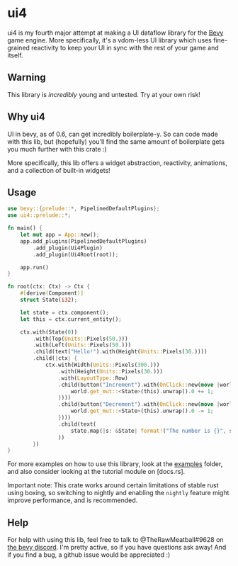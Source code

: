 # ui4

ui4 is my fourth major attempt at making a UI dataflow library for the [Bevy](https://github.com/bevyengine/bevy) game engine. More specifically, it's a vdom-less UI library which uses fine-grained reactivity to keep your UI in sync with the rest of your game and itself.

## Warning

This library is *incredibly* young and untested. Try at your own risk!

## Why ui4

UI in bevy, as of 0.6, can get incredibly boilerplate-y. So can code made with this lib, but (hopefully) you'll find the same amount of boilerplate gets you much further with this crate :)

More specifically, this lib offers a widget abstraction, reactivity, animations, and a collection of built-in widgets!

## Usage

```rs
use bevy::{prelude::*, PipelinedDefaultPlugins};
use ui4::prelude::*;

fn main() {
    let mut app = App::new();
    app.add_plugins(PipelinedDefaultPlugins)
        .add_plugin(Ui4Plugin)
        .add_plugin(Ui4Root(root));

    app.run()
}

fn root(ctx: Ctx) -> Ctx {
    #[derive(Component)]
    struct State(i32);

    let state = ctx.component();
    let this = ctx.current_entity();

    ctx.with(State(0))
        .with(Top(Units::Pixels(50.)))
        .with(Left(Units::Pixels(50.)))
        .child(text("Hello!").with(Height(Units::Pixels(30.))))
        .child(|ctx| {
            ctx.with(Width(Units::Pixels(300.)))
                .with(Height(Units::Pixels(30.)))
                .with(LayoutType::Row)
                .child(button("Increment").with(OnClick::new(move |world| {
                    world.get_mut::<State>(this).unwrap().0 += 1;
                })))
                .child(button("Decrement").with(OnClick::new(move |world| {
                    world.get_mut::<State>(this).unwrap().0 -= 1;
                })))
                .child(text(
                    state.map(|s: &State| format!("The number is {}", s.0)),
                ))
        })
}
```

For more examples on how to use this library, look at the [examples](examples) folder, and also consider looking at the tutorial module on [docs.rs].

Important note: This crate works around certain limitations of stable rust using boxing, so switching to nightly and enabling the `nightly` feature might improve performance, and is recommended.

## Help

For help with using this lib, feel free to talk to @TheRawMeatball#9628 on [the bevy discord](https://discord.gg/bevy). I'm pretty active, so if you have questions ask away! And if you find a bug, a github issue would be appreciated :)
